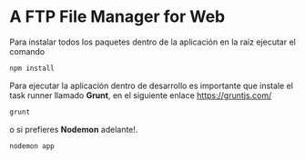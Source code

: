 # A FTP File Manager for Web

Para instalar todos los paquetes dentro de la aplicación en la raíz ejecutar el comando
```js
npm install
```

Para ejecutar la aplicación dentro de desarrollo es importante que instale el task runner llamado **Grunt**, en el siguiente enlace https://gruntjs.com/

```js
grunt
```

o si prefieres **Nodemon** adelante!.

```js
nodemon app
```

